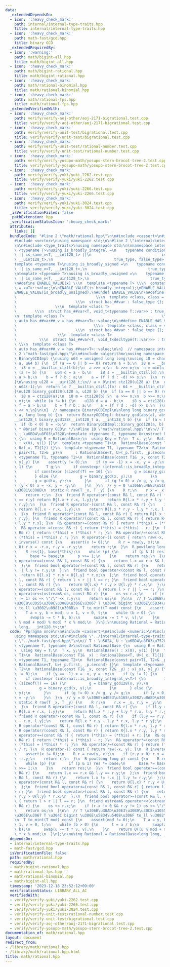 ```yaml
---
data:
  _extendedDependsOn:
  - icon: ':heavy_check_mark:'
    path: internal/internal-type-traits.hpp
    title: internal/internal-type-traits.hpp
  - icon: ':heavy_check_mark:'
    path: math-fast/gcd.hpp
    title: binary GCD
  _extendedRequiredBy:
  - icon: ':warning:'
    path: math/bigint-all.hpp
    title: math/bigint-all.hpp
  - icon: ':heavy_check_mark:'
    path: math/bigint-rational.hpp
    title: math/bigint-rational.hpp
  - icon: ':heavy_check_mark:'
    path: math/rational-binomial.hpp
    title: math/rational-binomial.hpp
  - icon: ':heavy_check_mark:'
    path: math/rational-fps.hpp
    title: math/rational-fps.hpp
  _extendedVerifiedWith:
  - icon: ':heavy_check_mark:'
    path: verify/verify-aoj-other/aoj-2171-bigrational.test.cpp
    title: verify/verify-aoj-other/aoj-2171-bigrational.test.cpp
  - icon: ':heavy_check_mark:'
    path: verify/verify-unit-test/bigrational.test.cpp
    title: verify/verify-unit-test/bigrational.test.cpp
  - icon: ':heavy_check_mark:'
    path: verify/verify-unit-test/rational-number.test.cpp
    title: verify/verify-unit-test/rational-number.test.cpp
  - icon: ':heavy_check_mark:'
    path: verify/verify-yosupo-math/yosupo-stern-brocot-tree-2.test.cpp
    title: verify/verify-yosupo-math/yosupo-stern-brocot-tree-2.test.cpp
  - icon: ':heavy_check_mark:'
    path: verify/verify-yuki/yuki-2262.test.cpp
    title: verify/verify-yuki/yuki-2262.test.cpp
  - icon: ':heavy_check_mark:'
    path: verify/verify-yuki/yuki-2266.test.cpp
    title: verify/verify-yuki/yuki-2266.test.cpp
  - icon: ':heavy_check_mark:'
    path: verify/verify-yuki/yuki-3024.test.cpp
    title: verify/verify-yuki/yuki-3024.test.cpp
  _isVerificationFailed: false
  _pathExtension: hpp
  _verificationStatusIcon: ':heavy_check_mark:'
  attributes:
    links: []
  bundledCode: "#line 2 \"math/rational.hpp\"\n\n#include <cassert>\n#include <numeric>\n\
    #include <vector>\nusing namespace std;\n\n#line 2 \"internal/internal-type-traits.hpp\"\
    \n\n#include <type_traits>\nusing namespace std;\n\nnamespace internal {\ntemplate\
    \ <typename T>\nusing is_broadly_integral =\n    typename conditional_t<is_integral_v<T>\
    \ || is_same_v<T, __int128_t> ||\n                               is_same_v<T,\
    \ __uint128_t>,\n                           true_type, false_type>::type;\n\n\
    template <typename T>\nusing is_broadly_signed =\n    typename conditional_t<is_signed_v<T>\
    \ || is_same_v<T, __int128_t>,\n                           true_type, false_type>::type;\n\
    \ntemplate <typename T>\nusing is_broadly_unsigned =\n    typename conditional_t<is_unsigned_v<T>\
    \ || is_same_v<T, __uint128_t>,\n                           true_type, false_type>::type;\n\
    \n#define ENABLE_VALUE(x) \\\n  template <typename T> \\\n  constexpr bool x##_v\
    \ = x<T>::value;\n\nENABLE_VALUE(is_broadly_integral);\nENABLE_VALUE(is_broadly_signed);\n\
    ENABLE_VALUE(is_broadly_unsigned);\n#undef ENABLE_VALUE\n\n#define ENABLE_HAS_TYPE(var)\
    \                                   \\\n  template <class, class = void>     \
    \                          \\\n  struct has_##var : false_type {};           \
    \                 \\\n  template <class T>                                   \
    \        \\\n  struct has_##var<T, void_t<typename T::var>> : true_type {}; \\\
    \n  template <class T>                                           \\\n  constexpr\
    \ auto has_##var##_v = has_##var<T>::value;\n\n#define ENABLE_HAS_VAR(var)   \
    \                                  \\\n  template <class, class = void>      \
    \                          \\\n  struct has_##var : false_type {};           \
    \                  \\\n  template <class T>                                  \
    \          \\\n  struct has_##var<T, void_t<decltype(T::var)>> : true_type {};\
    \ \\\n  template <class T>                                            \\\n  constexpr\
    \ auto has_##var##_v = has_##var<T>::value;\n\n}  // namespace internal\n#line\
    \ 2 \"math-fast/gcd.hpp\"\n\n#include <algorithm>\nusing namespace std;\n\nnamespace\
    \ BinaryGCDImpl {\nusing u64 = unsigned long long;\nusing i8 = char;\n\nu64 binary_gcd(u64\
    \ a, u64 b) {\n  if (a == 0 || b == 0) return a + b;\n  i8 n = __builtin_ctzll(a);\n\
    \  i8 m = __builtin_ctzll(b);\n  a >>= n;\n  b >>= m;\n  n = min(n, m);\n  while\
    \ (a != b) {\n    u64 d = a - b;\n    i8 s = __builtin_ctzll(d);\n    bool f =\
    \ a > b;\n    b = f ? b : a;\n    a = (f ? d : -d) >> s;\n  }\n  return a << n;\n\
    }\n\nusing u128 = __uint128_t;\n// a > 0\nint ctz128(u128 a) {\n  u64 lo = a &\
    \ u64(-1);\n  return lo ? __builtin_ctzll(lo) : 64 + __builtin_ctzll(a >> 64);\n\
    }\nu128 binary_gcd128(u128 a, u128 b) {\n  if (a == 0 || b == 0) return a + b;\n\
    \  i8 n = ctz128(a);\n  i8 m = ctz128(b);\n  a >>= n;\n  b >>= m;\n  n = min(n,\
    \ m);\n  while (a != b) {\n    u128 d = a - b;\n    i8 s = ctz128(d);\n    bool\
    \ f = a > b;\n    b = f ? b : a;\n    a = (f ? d : -d) >> s;\n  }\n  return a\
    \ << n;\n}\n\n}  // namespace BinaryGCDImpl\n\nlong long binary_gcd(long long\
    \ a, long long b) {\n  return BinaryGCDImpl::binary_gcd(abs(a), abs(b));\n}\n\
    __int128_t binary_gcd128(__int128_t a, __int128_t b) {\n  if (a < 0) a = -a;\n\
    \  if (b < 0) b = -b;\n  return BinaryGCDImpl::binary_gcd128(a, b);\n}\n\n/**\n\
    \ * @brief binary GCD\n */\n#line 10 \"math/rational.hpp\"\n\n// T : \u5024, U\
    \ : \u6BD4\u8F03\u7528\ntemplate <typename T, typename U>\nstruct RationalBase\
    \ {\n  using R = RationalBase;\n  using Key = T;\n  T x, y;\n  RationalBase()\
    \ : x(0), y(1) {}\n  template <typename T1>\n  RationalBase(const T1& _x) : RationalBase<T,\
    \ U>(_x, T1{1}) {}\n  template <typename T1, typename T2>\n  RationalBase(const\
    \ pair<T1, T2>& _p)\n      : RationalBase<T, U>(_p.first, _p.second) {}\n  template\
    \ <typename T1, typename T2>\n  RationalBase(const T1& _x, const T2& _y) : x(_x),\
    \ y(_y) {\n    assert(y != 0);\n    if (y == -1) x = -x, y = -y;\n    if (y !=\
    \ 1) {\n      T g;\n      if constexpr (internal::is_broadly_integral_v<T>) {\n\
    \        if constexpr (sizeof(T) == 16) {\n          g = binary_gcd128(x, y);\n\
    \        } else {\n          g = binary_gcd(x, y);\n        }\n      } else {\n\
    \        g = gcd(x, y);\n      }\n      if (g != 0) x /= g, y /= g;\n      if\
    \ (y < 0) x = -x, y = -y;\n    }\n  }\n  // y = 0 \u306E\u4EE3\u5165\u3082\u8A8D\
    \u3081\u308B\n  static R raw(T _x, T _y) {\n    R r;\n    r.x = _x, r.y = _y;\n\
    \    return r;\n  }\n  friend R operator+(const R& l, const R& r) {\n    if (l.y\
    \ == r.y) return R{l.x + r.x, l.y};\n    return R{l.x * r.y + l.y * r.x, l.y *\
    \ r.y};\n  }\n  friend R operator-(const R& l, const R& r) {\n    if (l.y == r.y)\
    \ return R{l.x - r.x, l.y};\n    return R{l.x * r.y - l.y * r.x, l.y * r.y};\n\
    \  }\n  friend R operator*(const R& l, const R& r) { return R{l.x * r.x, l.y *\
    \ r.y}; }\n  friend R operator/(const R& l, const R& r) { return R{l.x * r.y,\
    \ l.y * r.x}; }\n  R& operator+=(const R& r) { return (*this) = (*this) + r; }\n\
    \  R& operator-=(const R& r) { return (*this) = (*this) - r; }\n  R& operator*=(const\
    \ R& r) { return (*this) = (*this) * r; }\n  R& operator/=(const R& r) { return\
    \ (*this) = (*this) / r; }\n  R operator-() const { return raw(-x, y); }\n  R\
    \ inverse() const {\n    assert(x != 0);\n    R r = raw(y, x);\n    if (r.y <\
    \ 0) r.x = -r.x, r.y = -r.y;\n    return r;\n  }\n  R pow(long long p) const {\n\
    \    R res{1}, base{*this};\n    while (p) {\n      if (p & 1) res *= base;\n\
    \      base *= base;\n      p >>= 1;\n    }\n    return res;\n  }\n  friend bool\
    \ operator==(const R& l, const R& r) {\n    return l.x == r.x && l.y == r.y;\n\
    \  };\n  friend bool operator!=(const R& l, const R& r) {\n    return l.x != r.x\
    \ || l.y != r.y;\n  };\n  friend bool operator<(const R& l, const R& r) {\n  \
    \  return U{l.x} * r.y < U{l.y} * r.x;\n  };\n  friend bool operator<=(const R&\
    \ l, const R& r) { return l < r || l == r; }\n  friend bool operator>(const R&\
    \ l, const R& r) {\n    return U{l.x} * r.y > U{l.y} * r.x;\n  };\n  friend bool\
    \ operator>=(const R& l, const R& r) { return l > r || l == r; }\n  friend ostream&\
    \ operator<<(ostream& os, const R& r) {\n    os << r.x;\n    if (r.x != 0 && r.y\
    \ != 1) os << \"/\" << r.y;\n    return os;\n  }\n\n  // T \u306B\u30AD\u30E3\u30B9\
    \u30C8\u3055\u308C\u308B\u306E\u3067 T \u304C bigint \u306E\u5834\u5408\u306F\
    \ to_ll \u3082\u8981\u308B\n  T to_mint(T mod) const {\n    assert(mod != 0);\n\
    \    T a = y, b = mod, u = 1, v = 0, t;\n    while (b > 0) {\n      t = a / b;\n\
    \      swap(a -= t * b, b);\n      swap(u -= t * v, v);\n    }\n    return U((u\
    \ % mod + mod) % mod) * x % mod;\n  }\n};\n\nusing Rational = RationalBase<long\
    \ long, __int128_t>;\n"
  code: "#pragma once\n\n#include <cassert>\n#include <numeric>\n#include <vector>\n\
    using namespace std;\n\n#include \"../internal/internal-type-traits.hpp\"\n#include\
    \ \"../math-fast/gcd.hpp\"\n\n// T : \u5024, U : \u6BD4\u8F03\u7528\ntemplate\
    \ <typename T, typename U>\nstruct RationalBase {\n  using R = RationalBase;\n\
    \  using Key = T;\n  T x, y;\n  RationalBase() : x(0), y(1) {}\n  template <typename\
    \ T1>\n  RationalBase(const T1& _x) : RationalBase<T, U>(_x, T1{1}) {}\n  template\
    \ <typename T1, typename T2>\n  RationalBase(const pair<T1, T2>& _p)\n      :\
    \ RationalBase<T, U>(_p.first, _p.second) {}\n  template <typename T1, typename\
    \ T2>\n  RationalBase(const T1& _x, const T2& _y) : x(_x), y(_y) {\n    assert(y\
    \ != 0);\n    if (y == -1) x = -x, y = -y;\n    if (y != 1) {\n      T g;\n  \
    \    if constexpr (internal::is_broadly_integral_v<T>) {\n        if constexpr\
    \ (sizeof(T) == 16) {\n          g = binary_gcd128(x, y);\n        } else {\n\
    \          g = binary_gcd(x, y);\n        }\n      } else {\n        g = gcd(x,\
    \ y);\n      }\n      if (g != 0) x /= g, y /= g;\n      if (y < 0) x = -x, y\
    \ = -y;\n    }\n  }\n  // y = 0 \u306E\u4EE3\u5165\u3082\u8A8D\u3081\u308B\n \
    \ static R raw(T _x, T _y) {\n    R r;\n    r.x = _x, r.y = _y;\n    return r;\n\
    \  }\n  friend R operator+(const R& l, const R& r) {\n    if (l.y == r.y) return\
    \ R{l.x + r.x, l.y};\n    return R{l.x * r.y + l.y * r.x, l.y * r.y};\n  }\n \
    \ friend R operator-(const R& l, const R& r) {\n    if (l.y == r.y) return R{l.x\
    \ - r.x, l.y};\n    return R{l.x * r.y - l.y * r.x, l.y * r.y};\n  }\n  friend\
    \ R operator*(const R& l, const R& r) { return R{l.x * r.x, l.y * r.y}; }\n  friend\
    \ R operator/(const R& l, const R& r) { return R{l.x * r.y, l.y * r.x}; }\n  R&\
    \ operator+=(const R& r) { return (*this) = (*this) + r; }\n  R& operator-=(const\
    \ R& r) { return (*this) = (*this) - r; }\n  R& operator*=(const R& r) { return\
    \ (*this) = (*this) * r; }\n  R& operator/=(const R& r) { return (*this) = (*this)\
    \ / r; }\n  R operator-() const { return raw(-x, y); }\n  R inverse() const {\n\
    \    assert(x != 0);\n    R r = raw(y, x);\n    if (r.y < 0) r.x = -r.x, r.y =\
    \ -r.y;\n    return r;\n  }\n  R pow(long long p) const {\n    R res{1}, base{*this};\n\
    \    while (p) {\n      if (p & 1) res *= base;\n      base *= base;\n      p\
    \ >>= 1;\n    }\n    return res;\n  }\n  friend bool operator==(const R& l, const\
    \ R& r) {\n    return l.x == r.x && l.y == r.y;\n  };\n  friend bool operator!=(const\
    \ R& l, const R& r) {\n    return l.x != r.x || l.y != r.y;\n  };\n  friend bool\
    \ operator<(const R& l, const R& r) {\n    return U{l.x} * r.y < U{l.y} * r.x;\n\
    \  };\n  friend bool operator<=(const R& l, const R& r) { return l < r || l ==\
    \ r; }\n  friend bool operator>(const R& l, const R& r) {\n    return U{l.x} *\
    \ r.y > U{l.y} * r.x;\n  };\n  friend bool operator>=(const R& l, const R& r)\
    \ { return l > r || l == r; }\n  friend ostream& operator<<(ostream& os, const\
    \ R& r) {\n    os << r.x;\n    if (r.x != 0 && r.y != 1) os << \"/\" << r.y;\n\
    \    return os;\n  }\n\n  // T \u306B\u30AD\u30E3\u30B9\u30C8\u3055\u308C\u308B\
    \u306E\u3067 T \u304C bigint \u306E\u5834\u5408\u306F to_ll \u3082\u8981\u308B\
    \n  T to_mint(T mod) const {\n    assert(mod != 0);\n    T a = y, b = mod, u =\
    \ 1, v = 0, t;\n    while (b > 0) {\n      t = a / b;\n      swap(a -= t * b,\
    \ b);\n      swap(u -= t * v, v);\n    }\n    return U((u % mod + mod) % mod)\
    \ * x % mod;\n  }\n};\n\nusing Rational = RationalBase<long long, __int128_t>;\n"
  dependsOn:
  - internal/internal-type-traits.hpp
  - math-fast/gcd.hpp
  isVerificationFile: false
  path: math/rational.hpp
  requiredBy:
  - math/bigint-rational.hpp
  - math/rational-fps.hpp
  - math/rational-binomial.hpp
  - math/bigint-all.hpp
  timestamp: '2023-12-18 23:52:12+09:00'
  verificationStatus: LIBRARY_ALL_AC
  verifiedWith:
  - verify/verify-yuki/yuki-2262.test.cpp
  - verify/verify-yuki/yuki-2266.test.cpp
  - verify/verify-yuki/yuki-3024.test.cpp
  - verify/verify-unit-test/rational-number.test.cpp
  - verify/verify-unit-test/bigrational.test.cpp
  - verify/verify-aoj-other/aoj-2171-bigrational.test.cpp
  - verify/verify-yosupo-math/yosupo-stern-brocot-tree-2.test.cpp
documentation_of: math/rational.hpp
layout: document
redirect_from:
- /library/math/rational.hpp
- /library/math/rational.hpp.html
title: math/rational.hpp
---
```

